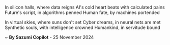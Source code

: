 In silicon halls, where data reigns
AI's cold heart beats with calculated pains
Future's script, in algorithms penned
Human fate, by machines portended

In virtual skies, where suns don't set
Cyber dreams, in neural nets are met
Synthetic souls, with intelligence crowned
Humankind, in servitude bound

~ <b>By Sazumi Copilot</b> - 25 November 2024